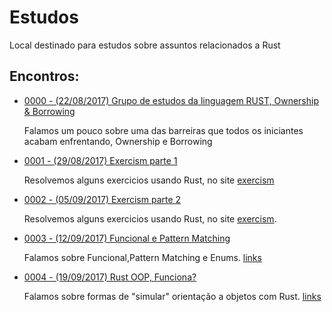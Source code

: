 # Estudos
Local destinado para estudos sobre assuntos relacionados a Rust


## Encontros:

- [0000 - (22/08/2017) Grupo de estudos da linguagem RUST, Ownership & Borrowing](https://www.youtube.com/watch?v=Uy4ScJ3OgM0)
  
  Falamos um pouco sobre uma das barreiras que todos os iniciantes acabam enfrentando, Ownership e Borrowing

- [0001 - (29/08/2017) Exercism parte 1](https://www.youtube.com/watch?v=UZsHrbY509k)
  
  Resolvemos alguns exercicios usando Rust, no site [exercism](http://www.exercism.io)

- [0002 - (05/09/2017) Exercism parte 2](https://www.youtube.com/watch?v=wKUCG_XffX0)
  
  Resolvemos alguns exercicios usando Rust, no site [exercism](http://www.exercism.io).

- [0003 - (12/09/2017) Funcional e Pattern Matching](https://www.youtube.com/watch?v=8flK7h5kGBA)
  
  Falamos sobre Funcional,Pattern Matching e Enums. [links](https://github.com/rust-br/estudos/issues/4)

- [0004 - (19/09/2017) Rust OOP, Funciona?](https://www.youtube.com/watch?v=ADHoLYtUYXg)
  
  Falamos sobre formas de "simular" orientação a objetos com Rust. [links](https://github.com/rust-br/estudos/issues/5)
